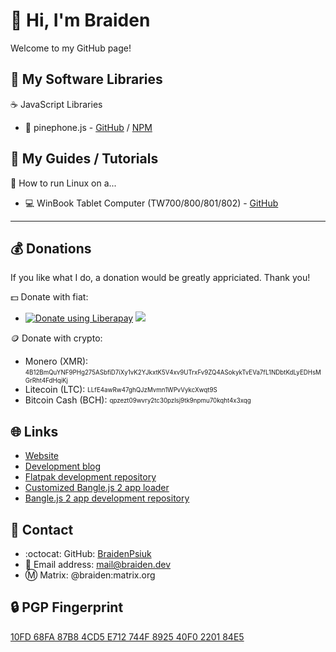 <!-- ![](/img/happy-tanksgoving.gif) -->

# :wave: Hi, I'm Braiden
Welcome to my GitHub page!


## :page_facing_up: My Software Libraries

:coffee: JavaScript Libraries

- :iphone: pinephone.js - [GitHub](https://github.com/BraidenPsiuk/pinephone.js) / [NPM](https://www.npmjs.com/package/pinephone)


## :book: My Guides / Tutorials

:penguin: How to run Linux on a...

- :computer: WinBook Tablet Computer (TW700/800/801/802) - [GitHub](https://github.com/BraidenPsiuk/linux-winbook)


---


## :moneybag: Donations

If you like what I do, a donation would be greatly appriciated. Thank you!

:dollar: Donate with fiat:

- <a href="https://liberapay.com/Braiden/donate"><img alt="Donate using Liberapay" src="https://liberapay.com/assets/widgets/donate.svg"></a> <img src="https://img.shields.io/liberapay/receives/Braiden.svg?logo=liberapay">

:coin: Donate with crypto:

- Monero (XMR): <sub><sup>4B12BmQuYNF9PHg275ASbfiD7iXy1vK2YJkxtK5V4xv9UTrxFv9ZQ4ASokykTvEVa7fL1NDbtKdLyEDHsMGrRht4FdHqiKj</sup></sub>
- Litecoin (LTC): <sub><sup>LLfE4awRw47ghQJzMvmn1WPvVykcXwqt9S</sup></sub>
- Bitcoin Cash (BCH): <sub><sup>qpzezt09wvry2tc30pzlsj9tk9npmu70kqht4x3xqg</sup></sub>


## :globe_with_meridians:	Links
- [Website](https://braiden.dev/)
- [Development blog](https://blog.braiden.dev/)
- [Flatpak development repository](https://flatpak.repo.braiden.dev/)
- [Customized Bangle.js 2 app loader](https://banglejs.repo.braiden.dev/)
- [Bangle.js 2 app development repository](https://github.com/BraidenPsiuk/BangleApps)


## :speech_balloon:	Contact
- :octocat:	GitHub: [BraidenPsiuk](https://github.com/BraidenPsiuk)
- :email: Email address: <a href="mailto:mail@braiden.dev">mail@braiden.dev</a>
- :m:	Matrix: @braiden:matrix.org


## :lock: PGP Fingerprint
[10FD 68FA 87B8 4CD5 E712 744F 8925 40F0 2201 84E5](https://pgp.braiden.dev/public.asc)

<!-- :octocat:	Become a GitHub Sponsor: -->



<!-- ![](/img/header-animation.gif) -->

<!--
![](/img/happy-tanksgoving.gif)
-->

<!--
I found that the ZamZar MKV to GIF converter works best to preserve page color:
https://www.zamzar.com/convert/mkv-to-gif/
-->




<!--854x366 - Probably the biggest image I can use here that will take up the whole width of the README-->
<!--
ffmpeg -i file.avi -vf "scale=1080:-1,split[s0][s1];[s0]palettegen[p];[s1][p]paletteuse" out.gif
This keeps the GIF under GitHub's filesize limit, fixes color issues and "speckling", and executes in under 6 seconds
-->
